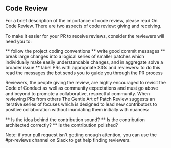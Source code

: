 ## Code Review

For a brief description of the importance of code review, please read On Code Review.
There are two aspects of code review: giving and receiving.

To make it easier for your PR to receive reviews, consider the reviewers will need you to:

** follow the project coding conventions
** write good commit messages
** break large changes into a logical series of smaller patches which individually make easily understandable changes, and in aggregate solve a broader issue
** label PRs with appropriate SIGs and reviewers: to do this read the messages the bot sends you to guide you through the PR process

Reviewers, the people giving the review, are highly encouraged to revisit the Code of Conduct as well as community expectations and must go above and beyond to promote a collaborative, respectful community. When reviewing PRs from others The Gentle Art of Patch Review suggests an iterative series of focuses which is designed to lead new contributors to positive collaboration without inundating them initially with nuances:

** Is the idea behind the contribution sound?
** Is the contribution architected correctly?
** Is the contribution polished?

Note: if your pull request isn't getting enough attention, you can use the #pr-reviews channel on Slack to get help finding reviewers.

